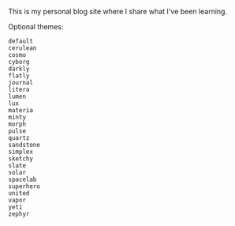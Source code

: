 This is my personal blog site where I share what I've been learning. 

Optional themes:


    default
    cerulean
    cosmo
    cyborg
    darkly
    flatly
    journal
    litera
    lumen
    lux
    materia
    minty
    morph
    pulse
    quartz
    sandstone
    simplex
    sketchy
    slate
    solar
    spacelab
    superhero
    united
    vapor
    yeti
    zephyr

